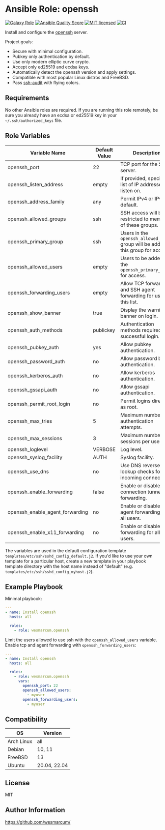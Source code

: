 Ansible Role: openssh
=================
[![Galaxy Role][badge-galaxy]][link-galaxy]
[![Ansible Quality Score][badge-quality]][link-galaxy]
[![MIT licensed][badge-license]][link-license]
[![CI][badge-gh-actions]][link-gh-actions]

Install and configure the [openssh](https://www.openssh.com/) server.

Project goals:
- Secure with minimal configuration.
- Pubkey only authentication by default.
- Use only modern elliptic curve crypto.
- Accept only ed25519 and ecdsa keys.
- Automatically detect the openssh version and apply settings.
- Compatible with most popular Linux distros and FreeBSD.
- Pass [ssh-audit](https://github.com/jtesta/ssh-audit) with flying colors.

Requirements
------------

No other Ansible roles are required.  If you are running this role remotely, be sure you already have an ecdsa or ed25519 key in your `~/.ssh/authorized_keys` file.

Role Variables
--------------

| Variable Name                   | Default Value | Description                                                                        |
|---------------------------------|---------------|------------------------------------------------------------------------------------|
| openssh_port                    | 22            | TCP port for the SSH server.                                                       |
| openssh_listen_address          | empty         | If provided, specify a list of IP addresses to listen on.                          |
| openssh_address_family          | any           | Permit IPv4 or IPv6 by default.                                                    |
| openssh_allowed_groups          | ssh           | SSH access will be restricted to members of these groups.                          |
| openssh_primary_group           | ssh           | Users in the `openssh_allowed_users` group will be added to this group for access. |
| openssh_allowed_users           | empty         | Users to be added to the `openssh_primary_group` for access.                       |
| openssh_forwarding_users        | empty         | Allow TCP forwarding and SSH agent forwarding for users in this list.              |
| openssh_show_banner             | true          | Display the warning banner on login.                                               |
| openssh_auth_methods            | publickey     | Authentication methods required for successful login.                              |
| openssh_pubkey_auth             | yes           | Allow pubkey authentication.                                                       |
| openssh_password_auth           | no            | Allow password based authentication.                                               |
| openssh_kerberos_auth           | no            | Allow kerberos authentication.                                                     |
| openssh_gssapi_auth             | no            | Allow gssapi authentication.                                                       |
| openssh_permit_root_login       | no            | Permit logins directly as root.                                                    |
| openssh_max_tries               | 5             | Maximum number of authentication attempts.                                         |
| openssh_max_sessions            | 3             | Maximum number of sessions per user.                                               |
| openssh_loglevel                | VERBOSE       | Log level.                                                                         |
| openssh_syslog_facility         | AUTH          | Syslog facility.                                                                   |
| openssh_use_dns                 | no            | Use DNS reverse lookup checks for incoming connections.                            |
| openssh_enable_forwarding       | false         | Enable or disable all connection tunneling / forwarding.                           |
| openssh_enable_agent_forwarding | no            | Enable or disable agent forwarding for all users.                                  |
| openssh_enable_x11_forwarding   | no            | Enable or disable x11 forwarding for all users.                                    |

The variables are used in the default configuration template `templates/etc/ssh/sshd_config_default.j2`.  If you'd like to use your own template for a particular host, create a new template in your playbook template directory with the host name instead of "default" (e.g. `templates/etc/ssh/sshd_config_myhost.j2`).

Example Playbook
----------------

Minimal playbook:
```yaml
---
- name: Install openssh
  hosts: all

  roles:
    - role: wesmarcum.openssh
```

Limit the users allowed to use ssh with the `openssh_allowed_users` variable.  Enable tcp and agent forwarding with `openssh_forwarding_users`:
```yaml
---
- name: Install openssh
  hosts: all

  roles:
    - role: wesmarcum.openssh
      vars:
        openssh_port: 22
        openssh_allowed_users:
          - myuser
        openssh_forwarding_users:
          - myuser
```

Compatibility
-------------

| OS         | Version      |
|------------|--------------|
| Arch Linux | all          |
| Debian     | 10, 11       |
| FreeBSD    | 13           |
| Ubuntu     | 20.04, 22.04 |

License
-------

MIT

Author Information
------------------

https://github.com/wesmarcum/

[badge-license]: https://img.shields.io/badge/license-MIT-green?
[link-license]: https://github.com/wesmarcum/ansible-role-openssh/blob/main/LICENSE
[badge-gh-actions]: https://github.com/wesmarcum/ansible-role-openssh/workflows/CI/badge.svg?event=push
[link-gh-actions]: https://github.com/wesmarcum/ansible-role-openssh/actions?query=workflow%3ACI
[badge-galaxy]: https://img.shields.io/badge/role-openssh-blue
[link-galaxy]: https://galaxy.ansible.com/wesmarcum/openssh
[badge-quality]: https://img.shields.io/ansible/quality/59023
